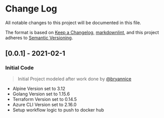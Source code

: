 # Change Log

All notable changes to this project will be documented in this file.

The format is based on [Keep a Changelog](https://keepachangelog.com/en/1.0.0/),
[markdownlint](https://dlaa.me/markdownlint/),
and this project adheres to [Semantic Versioning](https://semver.org/spec/v2.0.0.html).

## [0.0.1] - 2021-02-1

### Initial Code

> Initial Project modeled after work done by [@bryannice](https://github.com/bryannice)

- Alpine Version set to 3.12
- Golang Version set to 1.15.6
- Terraform Version set to 0.14.5
- Azure CLI Version set to 2.16.0
- Setup workflow logic to push to docker hub
